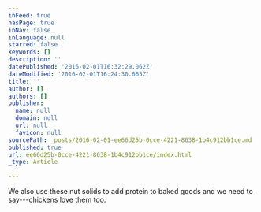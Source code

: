 ```yaml
---
inFeed: true
hasPage: true
inNav: false
inLanguage: null
starred: false
keywords: []
description: ''
datePublished: '2016-02-01T16:32:29.062Z'
dateModified: '2016-02-01T16:24:30.665Z'
title: ''
author: []
authors: []
publisher:
  name: null
  domain: null
  url: null
  favicon: null
sourcePath: _posts/2016-02-01-ee66d25b-0cce-4221-8638-1b4c912bb1ce.md
published: true
url: ee66d25b-0cce-4221-8638-1b4c912bb1ce/index.html
_type: Article

---
```

We also use these nut solids to add protein to baked goods and we need to say---chickens love them too.